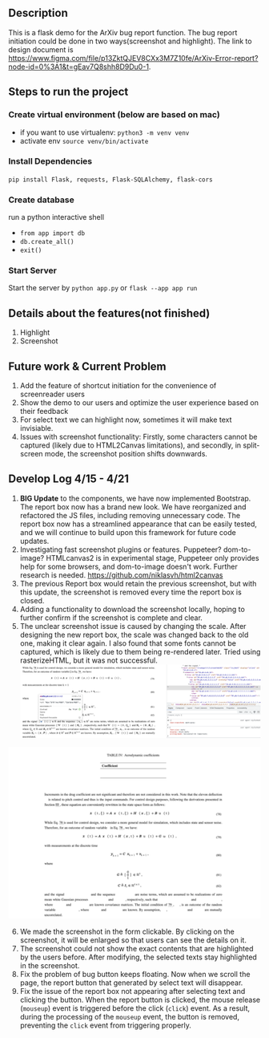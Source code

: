 ## Description

This is a flask demo for the ArXiv bug report function. The bug report initiation could be done in two ways(screenshot and highlight). The link to design document is https://www.figma.com/file/p13ZktQJEV8CXx3M7Z10fe/ArXiv-Error-report?node-id=0%3A1&t=gEav7Q8shh8D9Du0-1.

## Steps to run the project

### Create virtual environment (below are based on mac)

- if you want to use virtualenv:
  `python3 -m venv venv`
- activate env
  `source venv/bin/activate`

### Install Dependencies

`pip install Flask, requests, Flask-SQLAlchemy, flask-cors`

### Create database

run a python interactive shell

- `from app import db`
- `db.create_all()`
- `exit()`

### Start Server
Start the server by `python app.py` or `flask --app app run`

## Details about the features(not finished)
1. Highlight
2. Screenshot

## Future work & Current Problem
1. Add the feature of shortcut initiation for the convenience of screenreader users
2. Show the demo to our users and optimize the user experience based on their feedback
3. For select text we can highlight now, sometimes it will make text invisiable.
4. Issues with screenshot functionality: Firstly, some characters cannot be captured (likely due to HTML2Canvas limitations), and secondly, in split-screen mode, the screenshot position shifts downwards.


## Develop Log 4/15 - 4/21
1. **BIG Update** to the components, we have now implemented Bootstrap. The report box now has a brand new look. We have reorganized and refactored the JS files, including removing unnecessary code. The report box now has a streamlined appearance that can be easily tested, and we will continue to build upon this framework for future code updates.
2. Investigating fast screenshot plugins or features. Puppeteer? dom-to-image? HTMLcanvas2 is in experimental stage, Puppeteer only provides help for some browsers, and dom-to-image doesn't work. Further research is needed. https://github.com/niklasvh/html2canvas
3. The previous Report box would retain the previous screenshot, but with this update, the screenshot is removed every time the report box is closed.
4. Adding a functionality to download the screenshot locally, hoping to further confirm if the screenshot is complete and clear.
5. The unclear screenshot issue is caused by changing the scale. After designing the new report box, the scale was changed back to the old one, making it clear again. I also found that some fonts cannot be captured, which is likely due to them being re-rendered later. Tried using rasterizeHTML, but it was not successful.![](assets/image-20230420001656731.png)

![image-20230420001808605](assets/image-20230420001808605.png)

6. We made the screenshot in the form clickable. By clicking on the screenshot, it will be enlarged so that users can see the details on it.
7. The screenshot could not show the exact contents that are highlighted by the users before. After modifying, the selected texts stay highlighted in the screenshot.
8. Fix the problem of bug button keeps floating. Now when we scroll the page, the report button that generated by select text will disappear. 
9. Fix the issue of the report box not appearing after selecting text and clicking the button. When the report button is clicked, the mouse release (`mouseup`) event is triggered before the click (`click`) event. As a result, during the processing of the `mouseup` event, the button is removed, preventing the `click` event from triggering properly.

